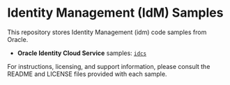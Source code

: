 # Identity Management (IdM) Samples

This repository stores Identity Management (idm) code samples from Oracle.
 - **Oracle Identity Cloud Service** samples: [`idcs`](idcs)

For instructions, licensing, and support information, please consult the README and LICENSE files provided with each sample.
